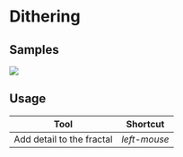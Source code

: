 # Dithering

## Samples
![](https://imgur.com/0cAOIXD)

## Usage
| Tool | Shortcut |
| --- | --- |
| Add detail to the fractal | *left-mouse* |